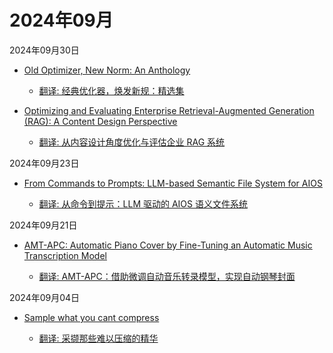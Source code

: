 # 2024年09月

2024年09月30日

- [Old Optimizer, New Norm: An Anthology](2024年09月30日/Old_Optimizer,_New_Norm_An_Anthology.md)

    - [翻译: 经典优化器，焕发新规：精选集](2024年09月30日/Old_Optimizer,_New_Norm_An_Anthology.md)

- [Optimizing and Evaluating Enterprise Retrieval-Augmented Generation (RAG): A Content Design Perspective](2024年09月30日/Optimizing_and_Evaluating_Enterprise_Retrieval-Augmented_Generation_(RAG)_A_Content_Design_Perspective.md)

    - [翻译: 从内容设计角度优化与评估企业 RAG 系统](2024年09月30日/Optimizing_and_Evaluating_Enterprise_Retrieval-Augmented_Generation_(RAG)_A_Content_Design_Perspective.md)

2024年09月23日

- [From Commands to Prompts: LLM-based Semantic File System for AIOS](2024年09月23日/From_Commands_to_Prompts_LLM-based_Semantic_File_System_for_AIOS.md)

    - [翻译: 从命令到提示：LLM 驱动的 AIOS 语义文件系统](2024年09月23日/From_Commands_to_Prompts_LLM-based_Semantic_File_System_for_AIOS.md)

2024年09月21日

- [AMT-APC: Automatic Piano Cover by Fine-Tuning an Automatic Music Transcription Model](2024年09月21日/AMT-APC_Automatic_Piano_Cover_by_Fine-Tuning_an_Automatic_Music_Transcription_Model.md)

    - [翻译: AMT-APC：借助微调自动音乐转录模型，实现自动钢琴封面](2024年09月21日/AMT-APC_Automatic_Piano_Cover_by_Fine-Tuning_an_Automatic_Music_Transcription_Model.md)

2024年09月04日

- [Sample what you cant compress](2024年09月04日/Sample_what_you_cant_compress.md)

    - [翻译: 采撷那些难以压缩的精华](2024年09月04日/Sample_what_you_cant_compress.md)
